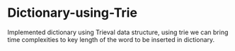 # Dictionary-using-Trie

Implemented dictionary using Trieval data structure, using trie we can bring time complexities to key length of the word to be inserted in dictionary.
